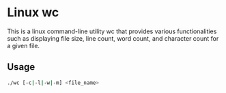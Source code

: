 # Linux wc

This is a linux command-line utility wc that provides various functionalities such as displaying file size, line count, word count, and character count for a given file.

## Usage

```bash
./wc [-c|-l|-w|-m] <file_name>